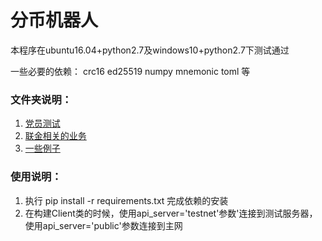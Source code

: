 # 分币机器人

本程序在ubuntu16.04+python2.7及windows10+python2.7下测试通过

一些必要的依赖：
crc16 ed25519 numpy mnemonic toml 等

### 文件夹说明：
1. [党员测试](unit_tests)
2. [联金相关的业务](tasks)
3. [一些例子](examples)


### 使用说明：
1. 执行 pip install -r requirements.txt 完成依赖的安装
2. 在构建Client类的时候，使用api_server='testnet'参数'连接到测试服务器，使用api_server='public'参数连接到主网
